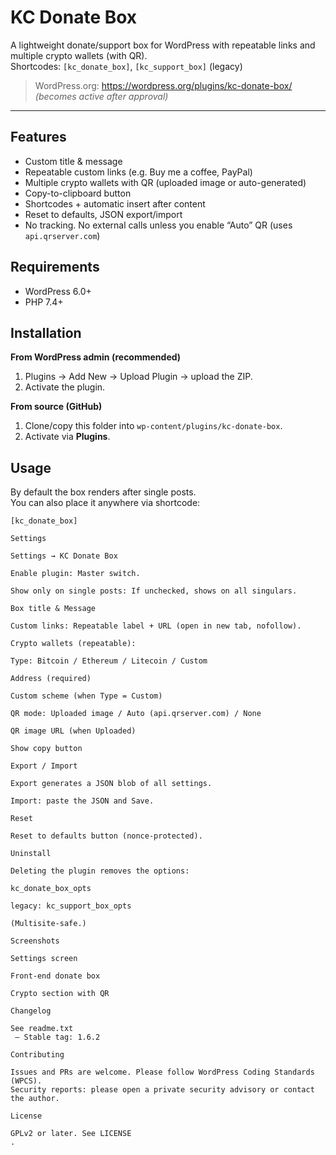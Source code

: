 # KC Donate Box

A lightweight donate/support box for WordPress with repeatable links and multiple crypto wallets (with QR).  
Shortcodes: `[kc_donate_box]`, `[kc_support_box]` (legacy)

> WordPress.org: https://wordpress.org/plugins/kc-donate-box/ *(becomes active after approval)*

---

## Features

- Custom title & message
- Repeatable custom links (e.g. Buy me a coffee, PayPal)
- Multiple crypto wallets with QR (uploaded image or auto-generated)
- Copy-to-clipboard button
- Shortcodes + automatic insert after content
- Reset to defaults, JSON export/import
- No tracking. No external calls unless you enable “Auto” QR (uses `api.qrserver.com`)

## Requirements

- WordPress 6.0+
- PHP 7.4+

## Installation

**From WordPress admin (recommended)**
1. Plugins → Add New → Upload Plugin → upload the ZIP.
2. Activate the plugin.

**From source (GitHub)**
1. Clone/copy this folder into `wp-content/plugins/kc-donate-box`.
2. Activate via **Plugins**.

## Usage

By default the box renders after single posts.  
You can also place it anywhere via shortcode:

```text
[kc_donate_box]

Settings

Settings → KC Donate Box

Enable plugin: Master switch.

Show only on single posts: If unchecked, shows on all singulars.

Box title & Message

Custom links: Repeatable label + URL (open in new tab, nofollow).

Crypto wallets (repeatable):

Type: Bitcoin / Ethereum / Litecoin / Custom

Address (required)

Custom scheme (when Type = Custom)

QR mode: Uploaded image / Auto (api.qrserver.com) / None

QR image URL (when Uploaded)

Show copy button

Export / Import

Export generates a JSON blob of all settings.

Import: paste the JSON and Save.

Reset

Reset to defaults button (nonce-protected).

Uninstall

Deleting the plugin removes the options:

kc_donate_box_opts

legacy: kc_support_box_opts

(Multisite-safe.)

Screenshots

Settings screen

Front-end donate box

Crypto section with QR

Changelog

See readme.txt
 – Stable tag: 1.6.2

Contributing

Issues and PRs are welcome. Please follow WordPress Coding Standards (WPCS).
Security reports: please open a private security advisory or contact the author.

License

GPLv2 or later. See LICENSE
.
